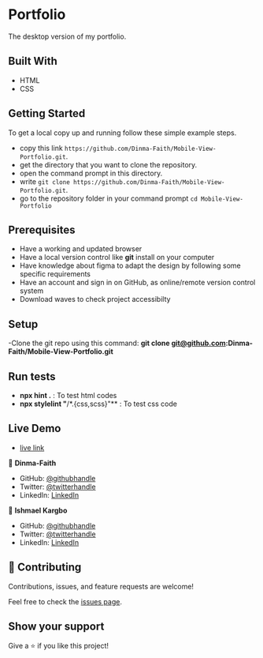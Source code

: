 # Portfolio

The desktop version of my portfolio.

## Built With

- HTML
- CSS

## Getting Started

To get a local copy up and running follow these simple example steps.

- copy this link `https://github.com/Dinma-Faith/Mobile-View-Portfolio.git`.
- get the directory that you want to clone the repository.
- open the command prompt in this directory.
- write `git clone https://github.com/Dinma-Faith/Mobile-View-Portfolio.git`.
- go to the repository folder in your command prompt `cd Mobile-View-Portfolio`


## Prerequisites

- Have a working and updated browser
- Have a local version control like **git** install on your computer
- Have knowledge about figma to adapt the design by following some specific requirements
- Have an account and sign in on GitHub, as  online/remote version control system
- Download waves to check project accessibilty

## Setup

-Clone the git repo using this command: **git clone git@github.com:Dinma-Faith/Mobile-View-Portfolio.git**

## Run tests

- **npx hint .** : To test html codes
- **npx stylelint "**/\*.{css,scss}"\*\* : To test css code

## Live Demo
- [live link](https://dinma-faith.github.io/Dinma-Portfolio.github.io/)

👤 **Dinma-Faith**

- GitHub: [@githubhandle](https://github.com/Dinma-Faith)
- Twitter: [@twitterhandle](https://twitter.com/paul_dinma)
- LinkedIn: [LinkedIn](https://linkedin.com/in/chidinma-faith)



👤 **Ishmael Kargbo**

- GitHub: [@githubhandle](https://github.com/ishmaelkargbo)
- Twitter: [@twitterhandle](https://twitter.com/ishoKargbo)
- LinkedIn: [LinkedIn](https://linkedin.com/in/ishmael-kargbo-9a986a214) 

## 🤝 Contributing

Contributions, issues, and feature requests are welcome!

Feel free to check the [issues page](../../issues/).

## Show your support

Give a ⭐️ if you like this project!


